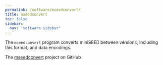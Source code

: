 ```yaml
---
permalink: /software/mseedconvert/
title: mseedconvert
toc: false
sidebar:
  nav: "software-sidebar"
---
```


The `mseedconvert` program converts miniSEED between versions, including
this format, and data encodings.

The [mseedconvert](https://github.com/iris-edu/mseedconvert) project on GitHub
